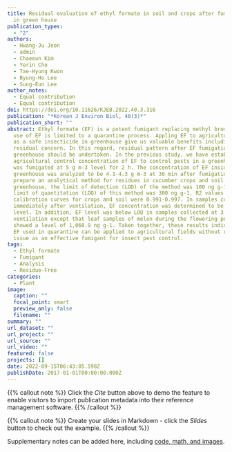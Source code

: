 ```yaml
---
title: Residual evaluation of ethyl formate in soil and crops after fumigation
  in green house
publication_types:
  - "2"
authors:
  - Hwang-Ju Jeon
  - admin
  - Chaeeun Kim
  - Yerin Cho
  - Tae-Hyung Kwon
  - Byung-Ho Lee
  - Sung-Eun Lee
author_notes:
  - Equal contribution
  - Equal contribution
doi: https://doi.org/10.11626/KJEB.2022.40.3.316
publication: "*Korean J Environ Biol, 40(3)*"
publication_short: ""
abstract: Ethyl formate (EF) is a potent fumigant replacing methyl bromide. The
  use of EF is limited to a quarantine process. Appling EF to agricultural field
  as a safe insecticide in greenhouse give us valuable benefits including less
  residual concern. In this regard, residual pattern after EF fumigation in
  greenhouse should be undertaken. In the previous study, we have established
  agricultural control concentration of EF to control pests in a greenhouse. EF
  was fumigated at 5 g m-3 level for 2 h. The concentration of EF inside a
  greenhouse was analyzed to be 4.1-4.3 g m-3 at 30 min after fumigation. To
  prepare an analytical method for residues in cucumber crops and soil in the
  greenhouse, the limit of detection (LOD) of the method was 100 ng g-1 and the
  limit of quantitation (LOQ) of this method was 300 ng g-1. R2 values of
  calibration curves for crops and soil were 0.991-0.997. In samples collected
  immediately after ventilation, EF concentration was determined to be below LOQ
  level. In addition, EF level was below LOQ in samples collected at 3 h after
  ventilation except that leaf samples of melon during the flowering period
  showed a level of 1,068.9 ng g-1. Taken together, these results indicate that
  EF used in quarantine can be applied to agricultural fields without residual
  issue as an effective fumigant for insect pest control.
tags:
  - Ethyl formate
  - Fumigant
  - Analysis
  - Residue-Free
categories:
  - Plant
image:
  caption: ""
  focal_point: smart
  preview_only: false
  filename: ""
summary: ""
url_dataset: ""
url_project: ""
url_source: ""
url_video: ""
featured: false
projects: []
date: 2022-09-15T06:43:05.598Z
publishDate: 2017-01-01T00:00:00.000Z
---
```


{{% callout note %}}
Click the *Cite* button above to demo the feature to enable visitors to import publication metadata into their reference management software.
{{% /callout %}}

{{% callout note %}}
Create your slides in Markdown - click the *Slides* button to check out the example.
{{% /callout %}}

Supplementary notes can be added here, including [code, math, and images](https://wowchemy.com/docs/writing-markdown-latex/).
